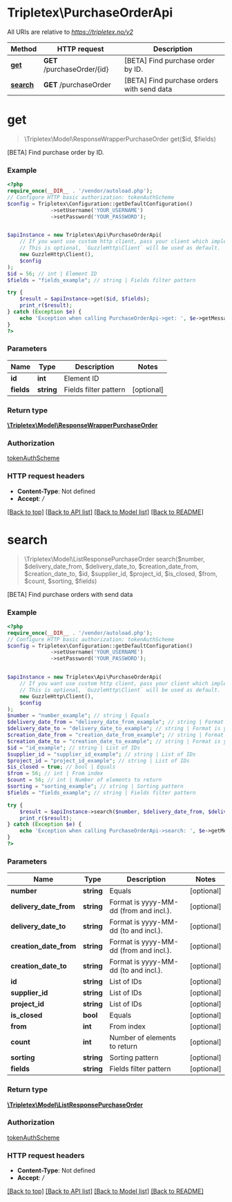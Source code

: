 # Tripletex\PurchaseOrderApi

All URIs are relative to *https://tripletex.no/v2*

Method | HTTP request | Description
------------- | ------------- | -------------
[**get**](PurchaseOrderApi.md#get) | **GET** /purchaseOrder/{id} | [BETA] Find purchase order by ID.
[**search**](PurchaseOrderApi.md#search) | **GET** /purchaseOrder | [BETA] Find purchase orders with send data

# **get**
> \Tripletex\Model\ResponseWrapperPurchaseOrder get($id, $fields)

[BETA] Find purchase order by ID.

### Example
```php
<?php
require_once(__DIR__ . '/vendor/autoload.php');
// Configure HTTP basic authorization: tokenAuthScheme
$config = Tripletex\Configuration::getDefaultConfiguration()
              ->setUsername('YOUR_USERNAME')
              ->setPassword('YOUR_PASSWORD');


$apiInstance = new Tripletex\Api\PurchaseOrderApi(
    // If you want use custom http client, pass your client which implements `GuzzleHttp\ClientInterface`.
    // This is optional, `GuzzleHttp\Client` will be used as default.
    new GuzzleHttp\Client(),
    $config
);
$id = 56; // int | Element ID
$fields = "fields_example"; // string | Fields filter pattern

try {
    $result = $apiInstance->get($id, $fields);
    print_r($result);
} catch (Exception $e) {
    echo 'Exception when calling PurchaseOrderApi->get: ', $e->getMessage(), PHP_EOL;
}
?>
```

### Parameters

Name | Type | Description  | Notes
------------- | ------------- | ------------- | -------------
 **id** | **int**| Element ID |
 **fields** | **string**| Fields filter pattern | [optional]

### Return type

[**\Tripletex\Model\ResponseWrapperPurchaseOrder**](../Model/ResponseWrapperPurchaseOrder.md)

### Authorization

[tokenAuthScheme](../../README.md#tokenAuthScheme)

### HTTP request headers

 - **Content-Type**: Not defined
 - **Accept**: */*

[[Back to top]](#) [[Back to API list]](../../README.md#documentation-for-api-endpoints) [[Back to Model list]](../../README.md#documentation-for-models) [[Back to README]](../../README.md)

# **search**
> \Tripletex\Model\ListResponsePurchaseOrder search($number, $delivery_date_from, $delivery_date_to, $creation_date_from, $creation_date_to, $id, $supplier_id, $project_id, $is_closed, $from, $count, $sorting, $fields)

[BETA] Find purchase orders with send data

### Example
```php
<?php
require_once(__DIR__ . '/vendor/autoload.php');
// Configure HTTP basic authorization: tokenAuthScheme
$config = Tripletex\Configuration::getDefaultConfiguration()
              ->setUsername('YOUR_USERNAME')
              ->setPassword('YOUR_PASSWORD');


$apiInstance = new Tripletex\Api\PurchaseOrderApi(
    // If you want use custom http client, pass your client which implements `GuzzleHttp\ClientInterface`.
    // This is optional, `GuzzleHttp\Client` will be used as default.
    new GuzzleHttp\Client(),
    $config
);
$number = "number_example"; // string | Equals
$delivery_date_from = "delivery_date_from_example"; // string | Format is yyyy-MM-dd (from and incl.).
$delivery_date_to = "delivery_date_to_example"; // string | Format is yyyy-MM-dd (to and incl.).
$creation_date_from = "creation_date_from_example"; // string | Format is yyyy-MM-dd (from and incl.).
$creation_date_to = "creation_date_to_example"; // string | Format is yyyy-MM-dd (to and incl.).
$id = "id_example"; // string | List of IDs
$supplier_id = "supplier_id_example"; // string | List of IDs
$project_id = "project_id_example"; // string | List of IDs
$is_closed = true; // bool | Equals
$from = 56; // int | From index
$count = 56; // int | Number of elements to return
$sorting = "sorting_example"; // string | Sorting pattern
$fields = "fields_example"; // string | Fields filter pattern

try {
    $result = $apiInstance->search($number, $delivery_date_from, $delivery_date_to, $creation_date_from, $creation_date_to, $id, $supplier_id, $project_id, $is_closed, $from, $count, $sorting, $fields);
    print_r($result);
} catch (Exception $e) {
    echo 'Exception when calling PurchaseOrderApi->search: ', $e->getMessage(), PHP_EOL;
}
?>
```

### Parameters

Name | Type | Description  | Notes
------------- | ------------- | ------------- | -------------
 **number** | **string**| Equals | [optional]
 **delivery_date_from** | **string**| Format is yyyy-MM-dd (from and incl.). | [optional]
 **delivery_date_to** | **string**| Format is yyyy-MM-dd (to and incl.). | [optional]
 **creation_date_from** | **string**| Format is yyyy-MM-dd (from and incl.). | [optional]
 **creation_date_to** | **string**| Format is yyyy-MM-dd (to and incl.). | [optional]
 **id** | **string**| List of IDs | [optional]
 **supplier_id** | **string**| List of IDs | [optional]
 **project_id** | **string**| List of IDs | [optional]
 **is_closed** | **bool**| Equals | [optional]
 **from** | **int**| From index | [optional]
 **count** | **int**| Number of elements to return | [optional]
 **sorting** | **string**| Sorting pattern | [optional]
 **fields** | **string**| Fields filter pattern | [optional]

### Return type

[**\Tripletex\Model\ListResponsePurchaseOrder**](../Model/ListResponsePurchaseOrder.md)

### Authorization

[tokenAuthScheme](../../README.md#tokenAuthScheme)

### HTTP request headers

 - **Content-Type**: Not defined
 - **Accept**: */*

[[Back to top]](#) [[Back to API list]](../../README.md#documentation-for-api-endpoints) [[Back to Model list]](../../README.md#documentation-for-models) [[Back to README]](../../README.md)

